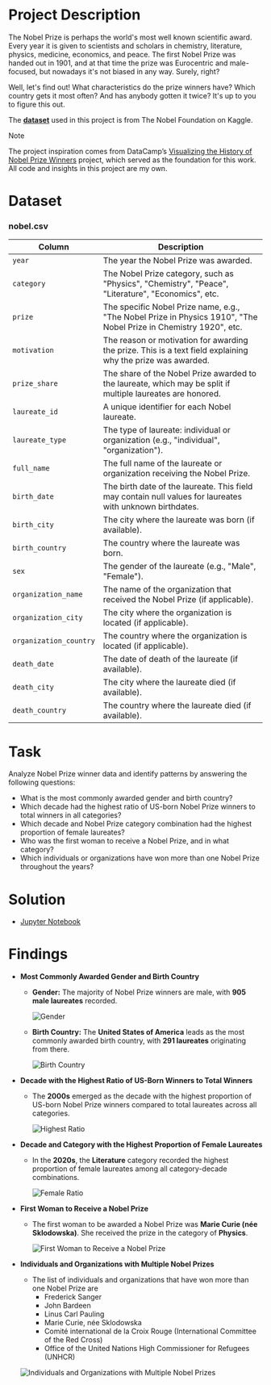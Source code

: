 # Project Description
The Nobel Prize is perhaps the world's most well known scientific award. Every year it is given to scientists and scholars in chemistry, literature, physics, medicine, economics, and peace. The first Nobel Prize was handed out in 1901, and at that time the prize was Eurocentric and male-focused, but nowadays it's not biased in any way. Surely, right?

Well, let's find out! What characteristics do the prize winners have? Which country gets it most often? And has anybody gotten it twice? It's up to you to figure this out.

The [**dataset**](https://www.kaggle.com/nobelfoundation/nobel-laureates) used in this project is from The Nobel Foundation on Kaggle.

> [!NOTE]  
> The project inspiration comes from DataCamp’s [Visualizing the History of Nobel Prize Winners](https://app.datacamp.com/learn/projects/441) project, which served as the foundation for this work.
> All code and insights in this project are my own.

# Dataset
### **nobel.csv**
| Column                  | Description                                                                                              |
|-------------------------|----------------------------------------------------------------------------------------------------------|
| `year`                  | The year the Nobel Prize was awarded.                                                                     |
| `category`              | The Nobel Prize category, such as "Physics", "Chemistry", "Peace", "Literature", "Economics", etc.       |
| `prize`                 | The specific Nobel Prize name, e.g., "The Nobel Prize in Physics 1910", "The Nobel Prize in Chemistry 1920", etc.                 |
| `motivation`            | The reason or motivation for awarding the prize. This is a text field explaining why the prize was awarded.|
| `prize_share`           | The share of the Nobel Prize awarded to the laureate, which may be split if multiple laureates are honored.|
| `laureate_id`           | A unique identifier for each Nobel laureate.                                                             |
| `laureate_type`         | The type of laureate: individual or organization (e.g., "individual", "organization").                    |
| `full_name`             | The full name of the laureate or organization receiving the Nobel Prize.                                  |
| `birth_date`            | The birth date of the laureate. This field may contain null values for laureates with unknown birthdates.  |
| `birth_city`            | The city where the laureate was born (if available).                                                     |
| `birth_country`         | The country where the laureate was born.                                                                  |
| `sex`                   | The gender of the laureate (e.g., "Male", "Female").                                                     |
| `organization_name`     | The name of the organization that received the Nobel Prize (if applicable).                              |
| `organization_city`     | The city where the organization is located (if applicable).                                              |
| `organization_country`  | The country where the organization is located (if applicable).                                           |
| `death_date`            | The date of death of the laureate (if available).                                                        |
| `death_city`            | The city where the laureate died (if available).                                                         |
| `death_country`         | The country where the laureate died (if available).                                                      |

# Task
Analyze Nobel Prize winner data and identify patterns by answering the following questions:
- What is the most commonly awarded gender and birth country?
- Which decade had the highest ratio of US-born Nobel Prize winners to total winners in all categories?
- Which decade and Nobel Prize category combination had the highest proportion of female laureates?
- Who was the first woman to receive a Nobel Prize, and in what category?
- Which individuals or organizations have won more than one Nobel Prize throughout the years?

# Solution
- [Jupyter Notebook](new-version/notebook.ipynb)

# Findings
- **Most Commonly Awarded Gender and Birth Country**
    - **Gender:** The majority of Nobel Prize winners are male, with **905 male laureates** recorded.
      
      ![Gender](new-version/charts/gender.png)
    - **Birth Country:** The **United States of America** leads as the most commonly awarded birth country, with **291 laureates** originating from there.
      
      ![Birth Country](new-version/charts/birth_country.png)
- **Decade with the Highest Ratio of US-Born Winners to Total Winners**
    - The **2000s** emerged as the decade with the highest proportion of US-born Nobel Prize winners compared to total laureates across all categories.

      ![Highest Ratio](new-version/charts/highest_ratio.png)
- **Decade and Category with the Highest Proportion of Female Laureates**
    - In the **2020s**, the **Literature** category recorded the highest proportion of female laureates among all category-decade combinations.
      
      ![Female Ratio](new-version/charts/female_ratio.png)
- **First Woman to Receive a Nobel Prize**
    - The first woman to be awarded a Nobel Prize was **Marie Curie (née Sklodowska)**. She received the prize in the category of **Physics**.
      
      ![First Woman to Receive a Nobel Prize](new-version/charts/first_female_laureates.png)
- **Individuals and Organizations with Multiple Nobel Prizes**
    - The list of individuals and organizations that have won more than one Nobel Prize are
        - Frederick Sanger
        - John Bardeen
        - Linus Carl Pauling
        - Marie Curie, née Sklodowska
        - Comité international de la Croix Rouge (International Committee of the Red Cross)
        - Office of the United Nations High Commissioner for Refugees (UNHCR)
      
    ![Individuals and Organizations with Multiple Nobel Prizes](new-version/charts/repeat_winners.png)
